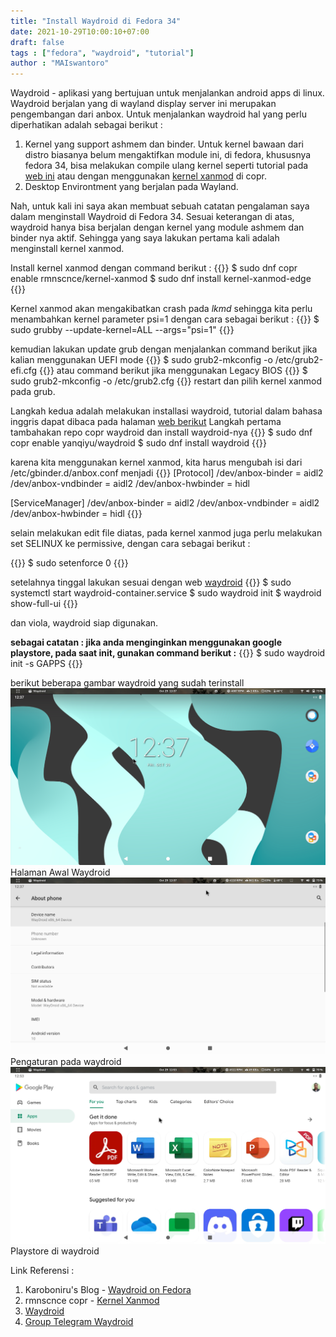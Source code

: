 ```yaml
---
title: "Install Waydroid di Fedora 34"
date: 2021-10-29T10:00:10+07:00
draft: false
tags : ["fedora", "waydroid", "tutorial"]
author : "MAIswantoro"
---
```

Waydroid - aplikasi yang bertujuan untuk menjalankan android apps di linux. Waydroid berjalan yang di wayland display server ini merupakan pengembangan dari anbox. Untuk menjalankan waydroid hal yang perlu diperhatikan adalah sebagai berikut :
1. Kernel yang support ashmem dan binder. Untuk kernel bawaan dari distro biasanya belum mengaktifkan module ini, di fedora, khususnya fedora 34, bisa melakukan compile ulang kernel seperti tutorial pada [web ini](https://yanqiyu.info/2021/10/25/waydroid-fedora/) atau dengan menggunakan [kernel xanmod](https://copr.fedorainfracloud.org/coprs/rmnscnce/kernel-xanmod/) di copr. 
2. Desktop Environtment yang berjalan pada Wayland.

Nah, untuk kali ini saya akan membuat sebuah catatan pengalaman saya dalam menginstall Waydroid di Fedora 34. Sesuai keterangan di atas, waydroid hanya bisa berjalan dengan kernel yang module ashmem dan binder nya aktif. Sehingga yang saya lakukan pertama kali adalah menginstall kernel xanmod.

Install kernel xanmod dengan command berikut :
{{<highlight bash>}}
$ sudo dnf copr enable rmnscnce/kernel-xanmod
$ sudo dnf install kernel-xanmod-edge 
{{</highlight>}}

Kernel xanmod akan mengakibatkan crash pada *lkmd* sehingga kita perlu menambahkan kernel parameter psi=1 dengan cara sebagai berikut :
{{<highlight bash>}}
$ sudo grubby --update-kernel=ALL --args="psi=1"
{{</highlight>}}

kemudian lakukan update grub dengan menjalankan command berikut jika kalian menggunakan UEFI mode
{{<highlight bash>}}
$ sudo grub2-mkconfig -o /etc/grub2-efi.cfg 
{{</highlight>}}
atau command berikut jika menggunakan Legacy BIOS
{{<highlight bash>}}
$ sudo grub2-mkconfig -o /etc/grub2.cfg 
{{</highlight>}}
restart dan pilih kernel xanmod pada grub.

Langkah kedua adalah melakukan installasi waydroid, tutorial dalam bahasa inggris dapat dibaca pada halaman [web berikut](https://yanqiyu.info/2021/10/25/waydroid-fedora)
Langkah pertama tambahakan repo copr waydroid dan install waydroid-nya
{{<highlight bash>}}
$ sudo dnf copr enable yanqiyu/waydroid
$ sudo dnf install waydroid
{{</highlight>}}

karena kita menggunakan kernel xanmod, kita harus mengubah isi dari /etc/gbinder.d/anbox.conf menjadi
{{<highlight bash>}}
[Protocol]
/dev/anbox-binder = aidl2
/dev/anbox-vndbinder = aidl2
/dev/anbox-hwbinder = hidl

[ServiceManager]
/dev/anbox-binder = aidl2
/dev/anbox-vndbinder = aidl2
/dev/anbox-hwbinder = hidl
{{</highlight>}}

selain melakukan edit file diatas, pada kernel xanmod juga perlu melakukan set SELINUX ke permissive, dengan cara sebagai berikut :

{{<highlight bash>}}
$ sudo setenforce 0
{{</highlight>}}

setelahnya tinggal lakukan sesuai dengan web [waydroid](https://waydro.id/#howto)
{{<highlight bash>}}
$ sudo systemctl start waydroid-container.service
$ sudo waydroid init 
$ waydroid show-full-ui
{{</highlight>}}

dan viola, waydroid siap digunakan.

**sebagai catatan : jika anda menginginkan menggunakan google playstore, pada saat init, gunakan command berikut :**
{{<highlight bash>}}
$ sudo waydroid init -s GAPPS
{{</highlight>}}

berikut beberapa gambar waydroid yang sudah terinstall
![Gambar 1](/img/ss1.png)
Halaman Awal Waydroid
![Gambar 2](/img/ss2.png)
Pengaturan pada waydroid
![Gambar 3](/img/ps.png)
Playstore di waydroid


Link Referensi :
1. Karoboniru's Blog - [Waydroid on Fedora](https://yanqiyu.info/2021/10/25/waydroid-fedora/)
2. rmnscnce copr - [Kernel Xanmod](https://copr.fedorainfracloud.org/coprs/rmnscnce/kernel-xanmod/)
3. [Waydroid](https://waydro.id)
4. [Group Telegram Waydroid](https://t.me/waydroid)
